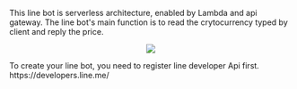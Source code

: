 This line bot is serverless architecture, enabled by Lambda and api gateway.
The line bot's main function is to read the crytocurrency typed by client and reply the price.
<p align="center">
  <img src="https://i.imgur.com/i2RNvIu.png"/>
</p>
To create your line bot, you need to register line developer Api first.
https://developers.line.me/
